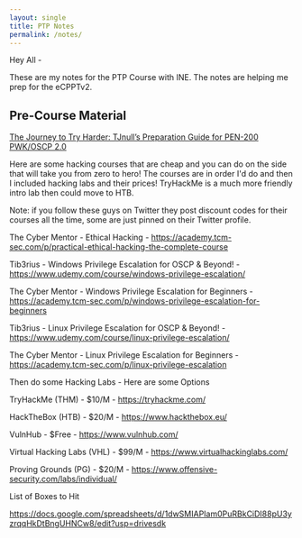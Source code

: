 ```yaml
---
layout: single
title: PTP Notes
permalink: /notes/
---
```


Hey All -

These are my notes for the PTP Course with INE.  The notes are helping me prep for the eCPPTv2.

## Pre-Course Material

[The Journey to Try Harder: TJnull’s Preparation Guide for PEN-200 PWK/OSCP 2.0](https://www.netsecfocus.com/oscp/2021/05/06/The_Journey_to_Try_Harder-_TJnull-s_Preparation_Guide_for_PEN-200_PWK_OSCP_2.0.html)

Here are some hacking courses that are cheap and you can do on the side that will take you from zero to hero! The courses are in order I'd do and then I included hacking labs and their prices! TryHackMe is a much more friendly intro lab then could move to HTB.

Note: if you follow these guys on Twitter they post discount codes for their courses all the time, some are just pinned on their Twitter profile.

The Cyber Mentor - Ethical Hacking  - https://academy.tcm-sec.com/p/practical-ethical-hacking-the-complete-course

Tib3rius - Windows Privilege Escalation for OSCP & Beyond!  - https://www.udemy.com/course/windows-privilege-escalation/

The Cyber Mentor - Windows Privilege Escalation for Beginners  - https://academy.tcm-sec.com/p/windows-privilege-escalation-for-beginners

Tib3rius - Linux Privilege Escalation for OSCP & Beyond!  - https://www.udemy.com/course/linux-privilege-escalation/

The Cyber Mentor - Linux Privilege Escalation for Beginners  - https://academy.tcm-sec.com/p/linux-privilege-escalation

Then do some Hacking Labs - Here are some Options

TryHackMe (THM) - $10/M - https://tryhackme.com/

HackTheBox (HTB) - $20/M - https://www.hackthebox.eu/

VulnHub - $Free - https://www.vulnhub.com/

Virtual Hacking Labs (VHL) - $99/M - https://www.virtualhackinglabs.com/

Proving Grounds (PG) - $20/M - https://www.offensive-security.com/labs/individual/

List of Boxes to Hit

https://docs.google.com/spreadsheets/d/1dwSMIAPIam0PuRBkCiDI88pU3yzrqqHkDtBngUHNCw8/edit?usp=drivesdk